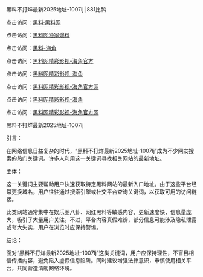 黑料不打烊最新2025地址-1007lj |881比鸭

点击访问：<a href="https://heiliaolvzlu3.pages.dev">黑料·黑料网</a>

点击访问：<a href="https://heiliaoyvnrda.pages.dev">黑料网独家爆料</a>

点击访问：<a href="https://heiliaoxfe5rb.pages.dev">黑料-海角</a>

点击访问：<a href="https://heiliaotlyq53.pages.dev">黑料网精彩影视-海角官方</a>

点击访问：<a href="https://heiliao9wsbg3.pages.dev">黑料网精彩影视-海角</a>

点击访问：<a href="https://heiliaox6jgh3.pages.dev">黑料网精彩影视-海角官方网</a>

点击访问：<a href="https://heiliao5s28gk.pages.dev">黑料网精彩影视-海角</a>

点击访问：<a href="https://heiliaokof3cy.pages.dev">黑料网精彩影视-海角官方网</a>

黑料不打烊最新2025地址-1007lj

引言：

在网络信息日益复杂的时代，“黑料不打烊最新2025地址-1007lj”成为不少网友搜索的热门关键词。许多人利用这一关键词寻找相关网站的最新地址。

主体：

这一关键词主要帮助用户快速获取特定黑料网站的最新入口地址。由于这些平台经常更换域名，用户往往通过搜索引擎或社交平台查询关键词，以获取可用的访问链接。

此类网站通常集中在娱乐圈八卦、网红黑料等敏感内容，更新速度快，信息量庞大，吸引了大量用户关注。不过，平台内容真假难辨，部分信息可能涉及隐私泄露或夸大失实，用户在浏览时应保持警惕。

结论：

面对“黑料不打烊最新2025地址-1007lj”这类关键词，用户应保持理性，不盲目相信传播内容，避免陷入虚假信息陷阱。同时建议增强法律意识，审慎使用相关平台，共同营造清朗网络环境。


